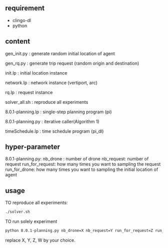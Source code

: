 ## requirement
- clingo-dl
- python
## content
gen_init.py             : generate random initial location of agent

gen_rq.py               : generate trip request (random origin and destination)

init.lp                 : initial location instance

network.lp              : network instance (vertiport, arc)

rq.lp                   : request instance

solver_all.sh           : reproduce all experiments

8.0.1-planning.lp       : single-step planning program (pi)

8.0.1-planning.py       : iterative caller(Algorithm 1)

timeSchedule.lp         : time schedule program (pi_dl)
## hyper-parameter

8.0.1-planning.py:
                    nb_drone : number of drone
                    nb_request: number of request
                    run_for_request: how many times you want to sampling the request
                    run_for_drone: how many times you want to sampling the initial location of agent

## usage
TO reproduce all experiments:
```bash
./solver.sh
```

TO run solely experiment
```bash
python 8.0.1-planning.py nb_drone=X nb_request=Y run_for_request=Z run_for_drone=W
```

replace X, Y, Z, W by your choice.
